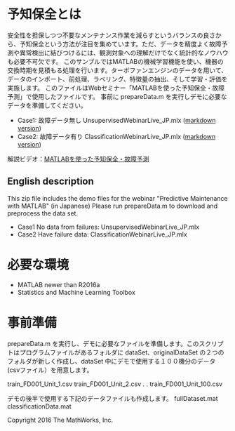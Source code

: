 # 予知保全とは

安全性を担保しつつ不要なメンテナンス作業を減らすというバランスの良さから、予知保全という方法が注目を集めています。ただ、データを精度よく故障予測や異常検出に結びつけるには、観測対象への理解だけでなく統計的なノウハウも必要不可欠です。
このサンプルではMATLABの機械学習機能を使い、機器の交換時期を見積もる処理を行います。ターボファンエンジンのデータを用いて、データのインポート、前処理、ラベリング、特徴量の抽出、そして学習・評価を実施します。
このファイルはWebセミナー「MATLABを使った予知保全・故障予測」で使用したファイルです。
事前に prepareData.m を実行しデモに必要なデータを準備してください。

- Case1: 故障データ無し UnsupervisedWebinarLive_JP.mlx ([markdown version](./docs/ClassificationLive_JP.md))
- Case2: 故障データ有り ClassificationWebinarLive_JP.mlx ([markdown version](./docs/UnsupervisedLive_JP.md))

解説ビデオ：[MATLABを使った予知保全・故障予測](https://jp.mathworks.com/videos/predictive-maintenance-with-matlab-a-prognostics-case-study-121138.html)

## English description

This zip file includes the demo files for the webinar "Predictive Maintenance with MATLAB" (in Japanese)
Please run prepareData.m to download and preprocess the data set.
- Case1 No data from failures: UnsupervisedWebinarLive_JP.mlx
- Case2 Have failure data: ClassificationWebinarLive_JP.mlx


# 必要な環境

- MATLAB newer than R2016a
- Statistics and Machine Learning Toolbox

# 事前準備

prepareData.m を実行し、デモに必要なファイルを準備します。このスクリプトはプログラムファイルがあるフォルダに
dataSet、originalDataSet の２つのフォルダが新しく作成し、dataSet 中にデモで使用する１００機分のデータ (csvファイル）を用意します。

train_FD001_Unit_1.csv
train_FD001_Unit_2.csv
.
.
train_FD001_Unit_100.csv

デモの後半で使用する下記のデータファイルも作成します。
fullDataset.mat
classificationData.mat

Copyright 2016 The MathWorks, Inc.